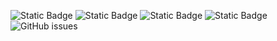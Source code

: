 ![Static Badge](https://img.shields.io/badge/blacklists-60-000000) ![Static Badge](https://img.shields.io/badge/blacklisted-2632682-cc0000) ![Static Badge](https://img.shields.io/badge/whitelisted-2245-00CC00) ![Static Badge](https://img.shields.io/badge/streaming_blacklist-28107-000000) ![GitHub issues](https://img.shields.io/github/issues/fabriziosalmi/blacklists)

